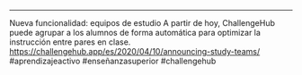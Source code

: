 ---
Nueva funcionalidad: equipos de estudio
A partir de hoy, ChallengeHub puede agrupar a los alumnos de forma automática para optimizar la instrucción entre pares en clase.
https://challengehub.app/es/2020/04/10/announcing-study-teams/
#aprendizajeactivo #enseñanzasuperior #challengehub
